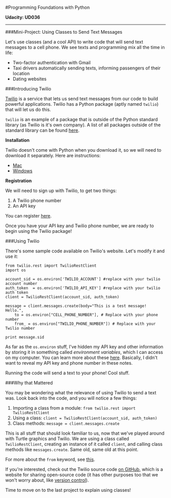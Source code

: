 #Programming Foundations with Python

**Udacity: UD036**

---

###Mini-Project: Using Classes to Send Text Messages

Let's use classes (and a cool API) to write code that will send text messages to a cell phone. We see texts and programming mix all the time in life:

* Two-factor authentication with Gmail
* Taxi drivers automatically sending texts, informing passengers of their location
* Dating websites

###Introducing Twilio

[Twilio](https://www.twilio.com/) is a service that lets us send text messages from our code to build powerful applications. Twilio has a Python package (aptly named `twilio`) that will let us do this.

`twilio` is an example of a package that is outside of the Python standard library (as Twilio is it's own company). A list of all packages outside of the standard library can be found [here](https://pypi.python.org/pypi).

**Installation**

Twilio doesn't come with Python when you download it, so we will need to download it separately. Here are instructions:

* [Mac](https://s3.amazonaws.com/udacity-hosted-downloads/ud036/How+to+install+Twilio+on+a+Mac.pdf)
* [Windows](https://s3.amazonaws.com/udacity-hosted-downloads/ud036/How+to+install+Twilio+on+Windows.pdf)

**Registration**

We will need to sign up with Twilio, to get two things:

1. A Twilio phone number
2. An API key

You can register [here](https://www.twilio.com/try-twilio).

Once you have your API key and Twilio phone number, we are ready to begin using the Twilio package!

###Using Twilio

There's some sample code available on Twilio's website. Let's modify it and use it:

	from twilio.rest import TwilioRestClient
	import os
 
	account_sid = os.environ['TWILIO_ACCOUNT'] #replace with your twilio account number
	auth_token  = os.environ['TWILIO_API_KEY'] #replace with your twilio auth token
	client = TwilioRestClient(account_sid, auth_token)
 
	message = client.messages.create(body="This is a test message! Hello.",
		to = os.environ["CELL_PHONE_NUMBER"], # Replace with your phone number
		from_ = os.environ["TWILIO_PHONE_NUMBER"]) # Replace with your Twilio number
		
	print message.sid
	
As far as the `os.environ` stuff, I've hidden my API key and other information by storing it in something called *environment variables*, which I can access on my computer. You can learn more about these [here](http://en.wikipedia.org/wiki/Environment_variable). Basically, I didn't want to reveal my API key and phone number in these notes.

Running the code will send a text to your phone! Cool stuff.

###Why that Mattered

You may be wondering what the relevance of using Twilio to send a text was. Look back into the code, and you will notice a few things:

1. Importing a class from a module: `from twilio.rest import TwilioRestClient`
2. Using a class: `client = TwilioRestClient(account_sid, auth_token)`
3. Class methods: `message = client.messages.create`

This is all stuff that should look familiar to us, now that we've played around with Turtle graphics and Twilio. We are using a class called `TwilioRestClient`, creating an instance of it called `client`, and calling class methods like `messages.create`. Same old, same old at this point.

For more about the `from` keyword, see [this](http://www.tutorialspoint.com/python/python_modules.htm).

If you're interested, check out the Twilio source code [on GitHub](https://github.com/twilio/twilio-python), which is a website for sharing open-source code (it has other purposes too that we won't worry about, like [version control](http://git-scm.com/book/en/Getting-Started-About-Version-Control)).

Time to move on to the last project to explain using classes!